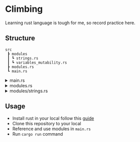 # Climbing
Learning rust language is tough for me, so record practice here.

## Structure
```
src
 ┣ modules
 ┃ ┗ strings.rs
 ┃ ┗ variables_mutability.rs
 ┣ modules.rs
 ┗ main.rs
```

<details>
 <summary>main.rs</summary>
 
 ```
mod modules;

use modules::strings::qstring;

fn main() {
    let quote = qstring("Learning rust language is tough for me, so record practice here");

    println!("{}", quote);
}
...
```
</details>

<details>
 <summary>modules.rs</summary>
 
```
pub mod strings;

...
```
</details>

<details>
 <summary>modules/strings.rs</summary>
 
```
/// Create String from &str directly

pub fn qstring(str: &str) -> String {
    String::from(str)
}

...
```
</details>

## Usage

- Install rust in your local follow this [guide](https://www.rust-lang.org/tools/install)
- Clone this repository to your local
- Reference and use modules in `main.rs`
- Run `cargo run` command

